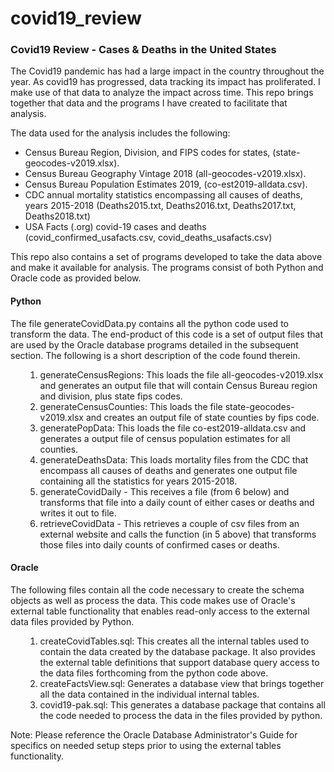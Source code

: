 # covid19_review

<h3> Covid19 Review - Cases & Deaths in the United States</h3>

<p> The Covid19 pandemic has had a large impact in the country throughout
    the year.  As covid19 has progressed, data tracking its impact has
    proliferated.  I make use of that data to analyze the impact across
    time.  This repo brings together that data and the programs I have 
    created to facilitate that analysis.
</p>
    
<p> The data used for the analysis includes the following:</p>
    <ul>
    <li> Census Bureau Region, Division, and FIPS codes for states, 
         (state-geocodes-v2019.xlsx).</li>
    <li> Census Bureau Geography Vintage 2018
         (all-geocodes-v2019.xlsx).</li>
    <li> Census Bureau Population Estimates 2019, (co-est2019-alldata.csv).</li>
    <li> CDC annual mortality statistics encompassing all causes of deaths, 
         years 2015-2018 (Deaths2015.txt, Deaths2016.txt, Deaths2017.txt, 
         Deaths2018.txt) </li>
    <li> USA Facts (.org) covid-19 cases and deaths (covid_confirmed_usafacts.csv,
         covid_deaths_usafacts.csv)
    </ul>
    
<p> This repo also contains a set of programs developed to take the data above and 
    make it available for analysis.  The programs consist of both Python and
    Oracle code as provided below.<p>
    
<h4> Python</h4>    
<p> The file generateCovidData.py contains all the python code used to transform
    the data.  The end-product of this code is a set of output files that are used
    by the Oracle database programs detailed in the subsequent section.  The following 
    is a short description of the code found therein.</p>
    <ul>
    <ol>
        <li> generateCensusRegions: This loads the file all-geocodes-v2019.xlsx
             and generates an output file that will contain Census Bureau region and division, 
             plus state fips codes.</li>
        <li> generateCensusCounties: This loads the file state-geocodes-v2019.xlsx 
             and creates an output file of state counties by fips code.</li>
        <li> generatePopData: This loads the file co-est2019-alldata.csv and 
             generates a output file of census population estimates for all counties.</li>
        <li> generateDeathsData: This loads mortality files from the CDC that 
             encompass all causes of deaths and generates one output file containing 
             all the statistics for years 2015-2018.
        <li> generateCovidDaily - This receives a file (from 6 below) and transforms 
             that file into a daily count of either cases or deaths and writes it 
             out to file.</li> 
        <li> retrieveCovidData - This retrieves a couple of csv files from an 
             external website and calls the function (in 5 above) that transforms 
             those files into daily counts of confirmed cases or deaths.</li>
    </ol>
    </ul>
<h4> Oracle </h4>
<p> The following files contain all the code necessary to create the schema objects as
    well as process the data.  This code makes use of Oracle's external table functionality
    that enables read-only access to the external data files provided by Python.  </p>
    <ul>
    <ol>
        <li> createCovidTables.sql: This creates all the internal tables used to contain 
             the data created by the database package.  It also provides the external table
             definitions that support database query access to the data files forthcoming 
             from the python code above.</li>
        <li> createFactsView.sql: Generates a database view that brings together all the
             data contained in the individual internal tables.</li>
        <li> covid19-pak.sql: This generates a database package that contains all the
             code needed to process the data in the files provided by python.</li>
    </ol>
    </ul>
<p> Note: Please reference the Oracle Database Administrator's Guide for specifics on
    needed setup steps prior to using the external tables functionality.</p>
